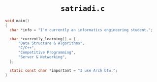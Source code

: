 <h1 align="center">
  <code>satriadi.c</code>
</h1>

```c
void main()
{
  char *info = "I'm currently an informatics engineering student.";

  char *currently_learning[] = {
      "Data Structure & Algorithms",
      "C/C++",
      "Competitive Programming",
      "Server & Networking",
  };

  static const char *important = "I use Arch btw.";
}
```
<!--  -->
